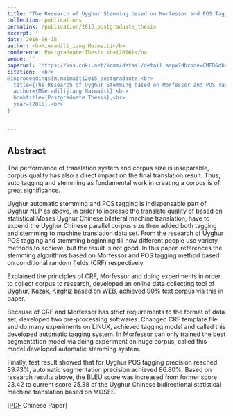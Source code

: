 ```yaml
---
title: "The Research of Uyghur Stemming based on Morfessor and POS Tagging"
collection: publications
permalink: /publication/2015_postgraduate_thesis
excerpt: ''
date: 2016-06-15
author: <b>Mieradilijiang Maimaiti</b>
conference: Postgraduate Thesis <b>(2016)</b> 
venue: ''
paperurl: 'https://kns.cnki.net/kcms/detail/detail.aspx?dbcode=CMFD&dbname=CMFD201601&filename=1015800815.nh&v=OvD3AY3CZ8jsSfn1dT6WURg%25mmd2FPDkzVqibLdYF4ojJ9vzm02uvsY3TtKuOHY2ec9zK'
citation: '<br>
@inproceedings{m.maimaiti2015_postgradaute,<br>
  title={The Research of Uyghur Stemming based on Morfessor and POS Tagging},<br>
  author={Mieradilijiang Maimaiti},<br>
  booktitle={Postgraduate Thesis},<br>
  year={2015},<br>
}'


---
```

<h2><strong>Abstract</strong></h2>
The  performance  of  translation  system  and  corpus  size  is  inseparable,  corpus 
quality has also a direct impact on the final translation result. Thus, auto tagging and 
stemming as fundamental work in creating a corpus is of great significance.  

Uyghur  automatic  stemming  and  POS  tagging  is  indispensable  part  of  Uyghur 
NLP as above, in order to increase the translate quality of based on statistical Moses 
Uyghur  Chinese  bilateral  machine  translation,  have  to  expend  the  Uyghur  Chinese 
parallel corpus size then added both tagging and stemming to machine translation data 
set.  From  the  research  of  Uyghur  POS  tagging  and  stemming  beginning  till  now 
different people use variety methods to achieve, but the result is not good. In this paper, 
references the stemming algorithms based on Morfessor and POS tagging method based 
on conditional random fields (CRF) respectively. 

Explained  the  principles  of  CRF,  Morfessor  and  doing  experiments  in  order  to 
collect corpus to research, developed an online data collecting tool of Uyghur, Kazak, 
Kirghiz based on WEB, achieved 90% text corpus via this in paper. 

Because of CRF and Morfessor has strict requirements to the format of data set, 
developed  two  pre-processing  softwares.  Changed  CRF  template  file  and  do  many 
experiments on LINUX, achieved tagging model and called this developed automatic 
tagging system. In Morfessor can only trained the best segmentation model via doing 
experiment on huge corpus, called this model developed automatic stemming system.

Finally, test result showed that for Uyghur POS tagging precision reached 89.73%, 
automatic segmentation precision achieved 86.80%. Based on research results above, 
the BLEU score was increased from former score 23.42 to current score 25.38 of the 
Uyghur Chinese bidirectional statistical machine translation based on MOSES.

\[[PDF](https://miradel51.github.io/files/postgradaute_thesis_2015.caj) Chinese Paper\] 
